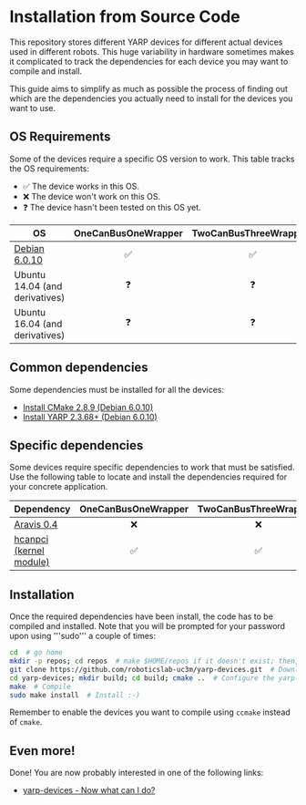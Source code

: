 # Installation from Source Code

This repository stores different YARP devices for different actual devices used in different robots. This huge variability in hardware sometimes makes it complicated to track the dependencies for each device you may want to compile and install. 

This guide aims to simplify as much as possible the process of finding out which are the dependencies you actually need to install for the devices you want to use.

## OS Requirements

Some of the devices require a specific OS version to work. This table tracks the OS requirements:

* :white_check_mark: The device works in this OS.
* :x:  The device won't work on this OS.
* :question: The device hasn't been tested on this OS yet.


| OS | OneCanBusOneWrapper | TwoCanBusThreeWrappers | AravisGigE | CanBusControlboard | CanBusHico | CuiAbsolute | FakeJoint | Jr3 | LacqueyFetch | LeapMotionSensor | ProximitySensorsClient | SpaceNavigator | TechnosoftIpos | TextilesHand | WiimoteSensor |
| --- | :---: | :---: | :---: | :---: | :---: | :---: | :---: | :---: | :---: | :---: | :---: | :---: | :---: | :---: | :---: |
| [Debian 6.0.10](yarp_devices_install_on_debian_6.md) | :white_check_mark: | :white_check_mark: | :question: | :white_check_mark: | :white_check_mark: | :white_check_mark: | :white_check_mark: | :white_check_mark: | :white_check_mark: | :white_check_mark: | :white_check_mark: | :white_check_mark: | :white_check_mark: | :white_check_mark: | :white_check_mark: |
| Ubuntu 14.04 (and derivatives) | :question: |  :question: | :white_check_mark: |  :question: | :question: | :question: | :question: | :question: | :question: | :question: | :question: | :question: |  :question: | :question: | :question: | 
| Ubuntu 16.04 (and derivatives) | :question: |  :question: | :white_check_mark: |  :question: | :question: | :question: | :question: | :question: | :question: | :question: | :question: | :question: | :question: | :question: | :question: | 


## Common dependencies

Some dependencies must be installed for all the devices:

  - [Install CMake 2.8.9 (Debian 6.0.10)](https://github.com/roboticslab-uc3m/installation-guides/blob/master/install-cmake.md#install-cmake-289-debian-6010)
  - [Install YARP 2.3.68+ (Debian 6.0.10)](https://github.com/roboticslab-uc3m/installation-guides/blob/master/install-yarp.md#install-yarp-2368-debian-6010)

## Specific dependencies

Some devices require specific dependencies to work that must be satisfied. Use the following table to locate and install the dependencies required for your concrete application.

| Dependency | OneCanBusOneWrapper | TwoCanBusThreeWrappers | AravisGigE | CanBusControlboard | CanBusHico | CuiAbsolute | FakeJoint | Jr3 | LacqueyFetch | LeapMotionSensor | ProximitySensorsClient | SpaceNavigator | TechnosoftIpos | TextilesHand | WiimoteSensor |
| --- | :---: | :---: | :---: | :---: | :---: | :---: | :---: | :---: | :---: | :---: | :---: | :---: | :---: | :---: | :---: |
| [Aravis 0.4]() |  :x: |  :x: | :white_check_mark: |  :x: | :x: | :x: | :x: | :x: | :x: | :x: | :x: | :x: |  :x: | :x: | :x: | 
| [hcanpci (kernel module)](yarp_devices_install_on_debian_6.md) | :white_check_mark: | :white_check_mark: | :x: | :white_check_mark: | :white_check_mark: | :white_check_mark: | :white_check_mark: | :white_check_mark: | :white_check_mark: | :white_check_mark: | :white_check_mark: | :white_check_mark: | :white_check_mark: | :white_check_mark: | :white_check_mark: |


## Installation

Once the required dependencies have been install, the code has to be compiled and installed. Note that you will be prompted for your password upon using '''sudo''' a couple of times:

```bash
cd  # go home
mkdir -p repos; cd repos  # make $HOME/repos if it doesn't exist; then, enter it
git clone https://github.com/roboticslab-uc3m/yarp-devices.git  # Download yarp-devices software from the repository
cd yarp-devices; mkdir build; cd build; cmake ..  # Configure the yarp-devices software
make  # Compile
sudo make install  # Install :-)
```

Remember to enable the devices you want to compile using `ccmake` instead of `cmake`.

## Even more!

Done! You are now probably interested in one of the following links:
  - [yarp-devices - Now what can I do?]( /doc/yarp_devices_post_install.md )
